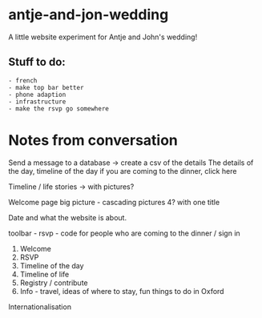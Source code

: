 # antje-and-jon-wedding

A little website experiment for Antje and John's wedding!

## Stuff to do:
    - french
    - make top bar better
    - phone adaption
    - infrastructure
    - make the rsvp go somewhere

# Notes from conversation

Send a message to a database -> create a csv of the details
The details of the day, timeline of the day
if you are coming to the dinner, click here

Timeline / life stories -> with pictures?

Welcome page
big picture - cascading pictures 4? with one title

Date and what the website is about.

toolbar - rsvp - code for people who are coming to the dinner / sign in

1. Welcome
2. RSVP
3. Timeline of the day
4. Timeline of life
5. Registry / contribute
6. Info - travel, ideas of where to stay, fun things to do in Oxford

Internationalisation
